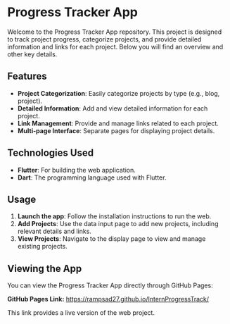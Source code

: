 # Progress Tracker App

Welcome to the Progress Tracker App repository. This project is designed to track project progress, categorize projects, and provide detailed information and links for each project. Below you will find an overview and other key details.

## Features

- **Project Categorization**: Easily categorize projects by type (e.g., blog, project).
- **Detailed Information**: Add and view detailed information for each project.
- **Link Management**: Provide and manage links related to each project.
- **Multi-page Interface**: Separate pages for displaying project details.

## Technologies Used

- **Flutter**: For building the web application.
- **Dart**: The programming language used with Flutter.

## Usage

1. **Launch the app**: Follow the installation instructions to run the web.
2. **Add Projects**: Use the data input page to add new projects, including relevant details and links.
3. **View Projects**: Navigate to the display page to view and manage existing projects.

## Viewing the App

You can view the Progress Tracker App directly through GitHub Pages:

**GitHub Pages Link:** https://rampsad27.github.io/InternProgressTrack/

This link provides a live version of the web project.

